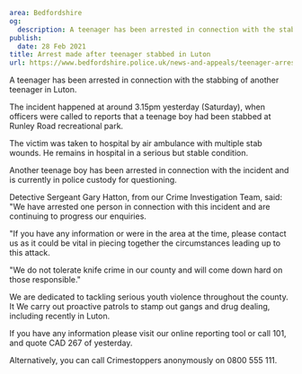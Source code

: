 ```yaml
area: Bedfordshire
og:
  description: A teenager has been arrested in connection with the stabbing of another teenager in Luton.
publish:
  date: 28 Feb 2021
title: Arrest made after teenager stabbed in Luton
url: https://www.bedfordshire.police.uk/news-and-appeals/teenager-arrested-stabbing-luton-feb21
```

A teenager has been arrested in connection with the stabbing of another teenager in Luton.

The incident happened at around 3.15pm yesterday (Saturday), when officers were called to reports that a teenage boy had been stabbed at Runley Road recreational park.

The victim was taken to hospital by air ambulance with multiple stab wounds. He remains in hospital in a serious but stable condition.

Another teenage boy has been arrested in connection with the incident and is currently in police custody for questioning.

Detective Sergeant Gary Hatton, from our Crime Investigation Team, said: "We have arrested one person in connection with this incident and are continuing to progress our enquiries.

"If you have any information or were in the area at the time, please contact us as it could be vital in piecing together the circumstances leading up to this attack.

"We do not tolerate knife crime in our county and will come down hard on those responsible."

We are dedicated to tackling serious youth violence throughout the county. It We carry out proactive patrols to stamp out gangs and drug dealing, including recently in Luton.

If you have any information please visit our online reporting tool or call 101, and quote CAD 267 of yesterday.

Alternatively, you can call Crimestoppers anonymously on 0800 555 111.
